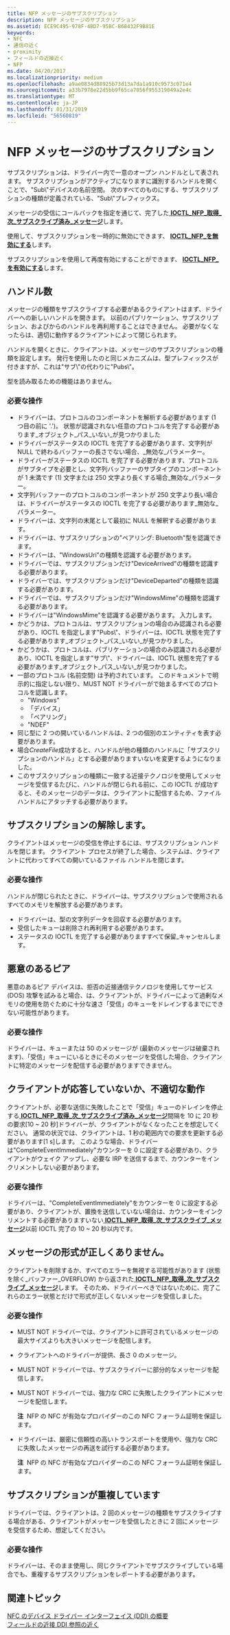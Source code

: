 ```yaml
---
title: NFP メッセージのサブスクリプション
description: NFP メッセージのサブスクリプション
ms.assetid: ECE9C495-978F-4BD7-95BC-B68432F9B81E
keywords:
- NFC
- 通信の近く
- proximity
- フィールドの近接近く
- NFP
ms.date: 04/20/2017
ms.localizationpriority: medium
ms.openlocfilehash: a9ae0834d88925b73d13a7da1a910c9573c071e4
ms.sourcegitcommit: a33b7978e22d5bb9f65ca7056f955319049a2e4c
ms.translationtype: MT
ms.contentlocale: ja-JP
ms.lasthandoff: 01/31/2019
ms.locfileid: "56560819"
---
```

# <a name="nfp-message-subscriptions"></a>NFP メッセージのサブスクリプション


サブスクリプションは、ドライバー内で一意のオープン ハンドルとして表されます。 サブスクリプションがアクティブになりますに識別するハンドルを開くことで、"Sub\\"デバイスの名前空間。 次のすべてのものにする、サブスクリプションの種類が定義されている、"Sub\\"プレフィックス。

メッセージの受信にコールバックを指定を通じて、完了した[ **IOCTL\_NFP\_取得\_次\_サブスクライブ済み\_メッセージ**](https://msdn.microsoft.com/library/windows/hardware/jj853319)します。

使用して、サブスクリプションを一時的に無効にできます、 [ **IOCTL\_NFP\_を無効にする**](https://msdn.microsoft.com/library/windows/hardware/jj853315)します。

サブスクリプションを使用して再度有効にすることができます、 [ **IOCTL\_NFP\_を有効にする**](https://msdn.microsoft.com/library/windows/hardware/jj853316)します。

## <a name="handles"></a>ハンドル数


メッセージの種類をサブスクライブする必要があるクライアントはまず、ドライバーへの新しいハンドルを開きます。 以前のパブリケーション、サブスクリプション、およびからのハンドルを再利用することはできません。 必要がなくなったらは、適切に動作するクライアントによって閉じられます。

ハンドルを開くときに、クライアントは、メッセージのサブスクリプションの種類を設定します。 発行を使用したのと同じメカニズムは、型プレフィックスが付きますが、これは"サブ\\"の代わりに"Pubs\\"。

型を読み取るための機能はありません。

### <a name="required-actions"></a>必要な操作

-   ドライバーは、プロトコルのコンポーネントを解析する必要があります (1 つ目の前に '.')。 状態が認識されない任意のプロトコルを完了する必要があります\_オブジェクト\_パス\_いない\_が見つかりました
-   ドライバーがステータスの IOCTL を完了する必要があります、文字列が NULL で終わるバッファーの長さでない場合、\_無効な\_パラメーター。
-   ドライバーがステータスの IOCTL を完了する必要があります、プロトコルがサブタイプを必要とし、文字列バッファーのサブタイプのコンポーネントが 1 未満です (1) 文字または 250 文字より長くする場合\_無効な\_パラメーター。
-   文字列バッファーのプロトコルのコンポーネントが 250 文字より長い場合は、ドライバーがステータスの IOCTL を完了する必要があります\_無効な\_パラメーター。
-   ドライバーは、文字列の末尾として最初に NULL を解釈する必要があります。
-   ドライバーは、サブスクリプションの"ペアリング: Bluetooth"型を認識できます。
-   ドライバーは、"WindowsUri"の種類を認識する必要があります。
-   ドライバーでは、サブスクリプションだけ"DeviceArrived"の種類を認識する必要があります。
-   ドライバーでは、サブスクリプションだけ"DeviceDeparted"の種類を認識する必要があります。
-   ドライバーでは、サブスクリプションだけ"WindowsMime"の種類を認識する必要があります。
-   ドライバーは"WindowsMime"を認識する必要があります。 入力します。
-   かどうかは、プロトコルは、サブスクリプションの場合のみ認識される必要があり、IOCTL を指定します"Pubs\\"、ドライバーは、IOCTL 状態を完了する必要があります\_オブジェクト\_パス\_いない\_が見つかりました。
-   かどうかは、プロトコルは、パブリケーションの場合のみ認識される必要があり、IOCTL を指定します"サブ\\"、ドライバーは、IOCTL 状態を完了する必要があります\_オブジェクト\_パス\_いない\_が見つかりました。
-   一部のプロトコル (名前空間) は予約されています。 このドキュメントで明示的に指定しない限り、MUST NOT ドライバーがで始まるすべてのプロトコルを認識します。
    -   "Windows"
    -   「デバイス」
    -   「ペアリング」
    -   "NDEF"
-   同じ型に 2 つの開いているハンドルは、2 つの個別のエンティティを表す必要があります。
-   場合*CreateFile*成功すると、ハンドルが他の種類のハンドルに「サブスクリプションのハンドル」とする必要がありますいないを変更するようになりました。
-   このサブスクリプションの種類に一致する近接テクノロジを使用してメッセージを受信するたびに、ハンドルが閉じられる前に、この IOCTL が成功すると、そのメッセージのデータは、クライアントに配信するため、ファイル ハンドルにアタッチする必要があります。

## <a name="unsubscribe"></a>サブスクリプションの解除します。


クライアントはメッセージの受信を停止するには、サブスクリプション ハンドルを閉じます。 クライアント プロセスが終了した場合、システムは、クライアントに代わってすべての開いているファイル ハンドルを閉じます。

### <a name="required-actions"></a>必要な操作

ハンドルが閉じられたときに、ドライバーは、サブスクリプションで使用されるすべてのメモリを解放する必要があります。

-   ドライバーは、型の文字列データを回収する必要があります。
-   受信したキューは削除され再利用する必要があります。
-   ステータスの IOCTL を完了する必要がありますすべて保留\_キャンセルします。

## <a name="malicious-peers"></a>悪意のあるピア


悪意のあるピア デバイスは、拒否の近接通信テクノロジを使用してサービス (DOS) 攻撃を試みると場合、は、クライアントが、ドライバーによって過剰なメモリの使用を防ぐために十分な速さ「受信」のキューをドレインするまでにできない可能性があります。

### <a name="required-actions"></a>必要な操作

ドライバーは、キューまたは 50 のメッセージが (最新のメッセージは破棄されます)、「受信」キューにいるときにそのメッセージを受信した場合、クライアントに特定のメッセージを配信する必要がありますできません。

## <a name="unresponsive-or-misbehaving-clients"></a>クライアントが応答していないか、不適切な動作


クライアントが、必要な送信に失敗したことで「受信」キューのドレインを停止する[ **IOCTL\_NFP\_取得\_次\_サブスクライブ済み\_メッセージ**](https://msdn.microsoft.com/library/windows/hardware/jj853319)間隔を 10 に 20 秒の要求\[10 ~ 20 秒\]ドライバーが、クライアントがなくなったことを想定してください。 通常の状況では、クライアントは、1 秒の範囲内での要求を更新する必要があります\[1 s\]します。 このような場合、ドライバーは"CompleteEventImmediately"カウンターを 0 に設定する必要があり、クライアントがウェイク アップし、必要な IRP を送信するまで、カウンターをインクリメントしない必要があります。

### <a name="required-actions"></a>必要な操作

ドライバーは、"CompleteEventImmediately"をカウンターを 0 に設定する必要があり、クライアントが、置換を送信していない場合は、カウンターをインクリメントする必要がありますいない[ **IOCTL\_NFP\_取得\_次\_サブスクライブ\_メッセージ**](https://msdn.microsoft.com/library/windows/hardware/jj853319)以前 IOCTL 完了の 10 ~ 20 秒以内です。

## <a name="malformed-messages"></a>メッセージの形式が正しくありません。


クライアントを削除するか、すべてのエラーを無視する可能性があります (状態を除く\_バッファー\_OVERFLOW) から返された[ **IOCTL\_NFP\_取得\_次\_サブスクライブ\_メッセージ**](https://msdn.microsoft.com/library/windows/hardware/jj853319)します。 そのため、ドライバーべきではないために、完了これらのエラー状態とだけで形式が正しくないメッセージを受信しました。

### <a name="required-actions"></a>必要な操作

-   MUST NOT ドライバーでは、クライアントに許可されているメッセージの最大サイズよりも大きいメッセージを配信します。
-   クライアントへのドライバーが提供、長さ 0 のメッセージ。
-   MUST NOT ドライバーでは、サブスクライバーに部分的なメッセージを配信します。
-   MUST NOT ドライバーでは、強力な CRC に失敗したクライアントにメッセージを配信します。

    **注**  NFP の NFC が有効なプロバイダーのこの NFC フォーラム証明を保証します。

     

-   ドライバーは、厳密に信頼性の高いトランスポートを使用や、強力な CRC に失敗したメッセージの再送を試行する必要があります。

    **注**  NFP の NFC が有効なプロバイダーのこの NFC フォーラム証明を保証します。

     

## <a name="duplicate-subscriptions"></a>サブスクリプションが重複しています


ドライバーでは、クライアントは、2 回のメッセージの種類をサブスクライブする場合がある、クライアントがメッセージを受信したときに 2 回にメッセージを受信するため、想定してください。

### <a name="required-actions"></a>必要な操作

ドライバーは、そのまま使用し、同じクライアントでサブスクライブしている場合でも、重複するサブスクリプションをレポートする必要があります。

 

 
## <a name="related-topics"></a>関連トピック
[NFC のデバイス ドライバー インターフェイス (DDI) の概要](https://msdn.microsoft.com/library/windows/hardware/mt715815)  
[フィールドの近接 DDI 参照の近く](https://msdn.microsoft.com/library/windows/hardware/jj866056)  

